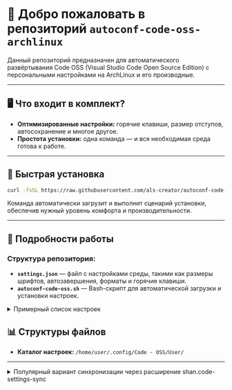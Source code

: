 # 👋 Добро пожаловать в репозиторий `autoconf-code-oss-archlinux`

Данный репозиторий предназначен для автоматического развёртывания Code OSS (Visual Studio Code Open Source Edition) с персональными настройками на ArchLinux и его производные.

---

## 🖥️ Что входит в комплект?

- **Оптимизированные настройки:** горячие клавиши, размер отступов, автосохранение и многое другое.
- **Простота установки:** одна команда — и вся необходимая среда готова к работе.

---

## 🚀 Быстрая установка

```bash
curl -fsSL https://raw.githubusercontent.com/als-creator/autoconf-code-oss/main/autoconf-code-oss.sh | sh
```

Команда автоматически загрузит и выполнит сценарий установки, обеспечив нужный уровень комфорта и производительности.

---

## 🧩 Подробности работы

### Структура репозитория:

- **`settings.json`** — файл с настройками среды, такими как размеры шрифтов, автозавершения, форматы и горячие клавиши.
- **`autoconf-code-oss.sh`** — Bash-скрипт для автоматической загрузки и установки настроек.

<details>
  <summary>Примерный список настроек</summary>

## 🛠️ Основные настройки (`settings.json`)
---

| Параметр                             | Значение                          |
|--------------------------------------|----------------------------------|
| `files.defaultLanguage`              | HTML                              |
| `files.autoSave`                     | onFocusChange                     |
| `editor.formatOnSave`                | true                              |
| `editor.formatOnType`                | true                              |
| `editor.formatOnPaste`               | true                              |
| `editor.mouseWheelZoom`              | true                              |
| `editor.linkedEditing`               | true                              |
| `workbench.activityBar.location`     | top                               |
| `workbench.editor.showTabs`          | single                            |
| `workbench.editor.showIcons`         | false                             |
| `workbench.editor.labelFormat`       | short                             |
| `security.workspace.trust.enabled`   | false                             |
| `editor.fontSize`                    | 18                                |
| `terminal.integrated.fontSize`       | 18                                |
| `python.terminal.activateEnvironment`| true                              |
| `workbench.startupEditor`            | none                              |
| `editor.renderControlCharacters`     | true                              |
| `editor.tabSize`                     | 2                                 |
| `editor.insertSpaces`                | true                              |
| `editor.folding`                     | false                             |
| `editor.defaultFormatter`           | esbenp.prettier-vscode            |
| `editor.minimap.autohide`            | mouseover                         |
| `editor.renderWhitespace`            | trailing                          |
| `editor.lineHeight`                  | 23                                |
| `editor.renderLineHighlight`         | none                              |
| `editor.fontLigatures`               | true                              |
| `http.proxyStrictSSL`                | true                              |
| `editor.lineNumbers`                 | relative                          |
| `terminal.integrated.cursorStyle`    | line                              |
| `terminal.integrated.cursorBlinking` | true                              |
| `terminal.integrated.copyOnSelection`| true                              |
| `git.enabled`                        | true                              |
| `git.autofetch`                      | true                              |
| `git.path`                           | /usr/bin/git                      |
| `extensions.autoUpdate`              | true                              |
| `npm.packageManager`                 | npm                               |
| `workbench.colorTheme`               | Owlet (Slate)                     |


</details>


## 📊 Структуры файлов

- **Каталог настроек:** `/home/user/.config/Code - OSS/User/`

---

<details>
  <summary>Популярный вариант синхронизации через расширение shan.code-settings-sync</summary>


### Данное расширение позволяет хранить настройки в облаке (GitHub Gist) и автоматически восстанавливать их на разных устройствах.

#### Установите расширение [shan.code-settings-sync](https://open-vsx.org/extension/Shan/code-settings-sync) через Marketplace или вручную из VSX файла.

#### Нажмите комбинацию клавиш <kbd>Ctrl+Shift+P</kbd> → введите "<strong>Settings Sync: Restore Settings From Uploaded Data</strong>" → выберите своё хранилище (GitHub Gist, Dropbox и др.) и восстановите предыдущие настройки.

<li>Далее настройки будут автоматически синхронизироваться при каждом запуске VS Code на любом устройстве.</li>

### Хоткеи:

```bash
Shift+Alt+U для закачивания настроек на сервер
```
```bash
Shift+Alt+D для скачивания настроек с сервера
```

Для сохранения состояния используется github gist, выбирается в настройках расширения

Если у вас синхронизировано расширение, которое отсутствиует в магазине расширений, то синхронизация будет завершаться с ошибкой, необходимо сначала установить его вручную из VSX файла, а потом запустить синхронизацию настроек и расширений.
</details>

